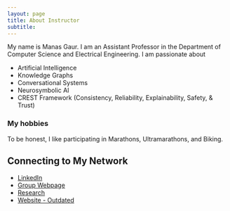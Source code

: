 ```yaml
---
layout: page
title: About Instructor
subtitle: 
---
```


My name is Manas Gaur. I am an Assistant Professor in the Department of Computer Science and Electrical Engineering. 
I am passionate about

- Artificial Intelligence
- Knowledge Graphs
- Conversational Systems
- Neurosymbolic AI
- CREST Framework (Consistency, Reliability, Explainability, Safety, & Trust)


### My hobbies

To be honest, I like participating in Marathons, Ultramarathons, and Biking. 

## Connecting to My Network

- [LinkedIn](https://www.linkedin.com/in/manasgaur/)
- [Group Webpage](https://www.linkedin.com/company/kai2)
- [Research](https://scholar.google.com/citations?user=VJ8ZdCEAAAAJ&hl=en&oi=ao)
- [Website - Outdated](https://manasgaur.github.io/)
